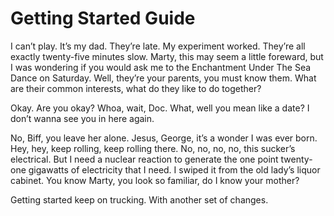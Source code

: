 # Getting Started Guide

I can’t play. It’s my dad. They’re late. My experiment worked. They’re all exactly twenty-five minutes slow. Marty, this may seem a little foreward, but I was wondering if you would ask me to the Enchantment Under The Sea Dance on Saturday. Well, they’re your parents, you must know them. What are their common interests, what do they like to do together?

Okay. Are you okay? Whoa, wait, Doc. What, well you mean like a date? I don’t wanna see you in here again.

No, Biff, you leave her alone. Jesus, George, it’s a wonder I was ever born. Hey, hey, keep rolling, keep rolling there. No, no, no, no, this sucker’s electrical. But I need a nuclear reaction to generate the one point twenty-one gigawatts of electricity that I need. I swiped it from the old lady’s liquor cabinet. You know Marty, you look so familiar, do I know your mother?

Getting started keep on trucking. With another set of changes.